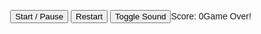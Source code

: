 
<!DOCTYPE html>
<html lang="en">
<head>
<meta charset="UTF-8">
<meta name="viewport" content="width=device-width, initial-scale=1.0">
<title>Tetris</title>
<style>
  body {
    display: flex;
    align-items: center;
    justify-content: center;
    height: 100vh;
    margin: 0;
    font-family: 'Arial', sans-serif;
  }

  canvas {
    border: 1px solid #000;
  }

  #score {
    margin-top: 20px;
    font-size: 20px;
  }

  #game-controls {
    margin-bottom: 20px;
  }

  #game-controls button {
    margin-right: 10px;
  }

  #game-over {
    display: none;
    margin-top: 20px;
    font-size: 30px;
    color: red;
    font-weight: bold;
  }
</style>
</head>
<body>
<div id="game-controls">
  <button id="start-pause-btn">Start / Pause</button>
  <button id="restart-btn">Restart</button>
  <button id="sound-toggle-btn">Toggle Sound</button>
</div>
<canvas id="tetrisCanvas" width="300" height="600"></canvas>
<div id="score">Score: 0</div>
<div id="game-over">Game Over!</div>

<script src="https://cdn.lordicon.com/lordicon.js"></script>
<lord-icon
  src="https://cdn.lordicon.com/bzqvamqv.json"
  trigger="hover"
  style="width:100px;height:100px">
</lord-icon>

<script>
  const canvas = document.getElementById('tetrisCanvas');
  const ctx = canvas.getContext('2d');
  const blockSize = 30;
  const rows = 20;
  const columns = 10;
  const initialGameSpeed = 500;
  const pieceQueue = [];
  const pieceColors = ['cyan', 'blue', 'orange', 'yellow', 'red', 'green', 'purple'];
  let board, currentPiece, nextPiece, score, gameOver, gameSpeed, lastMoveDown, isPaused;

  function initialize() {
    board = Array.from({ length: rows }, () => Array(columns).fill(0));
    score = 0;
    gameOver = false;
    gameSpeed = initialGameSpeed;
    lastMoveDown = Date.now();
    isPaused = false;
    generateNewPiece();
  }

  function generateNewPiece() {
    if (pieceQueue.length === 0) {
      pieceColors.sort(() => Math.random() - 0.5);
      pieceColors.forEach(color => pieceQueue.push({ color }));
    }

    const nextPieceInfo = pieceQueue.shift();
    nextPiece = {
      shape: getRandomPieceShape(),
      color: nextPieceInfo.color,
      x: Math.floor((columns - nextPieceInfo.shape[0].length) / 2),
      y: 0,
    };
  }

  function getRandomPieceShape() {
    const pieces = [
      [[1, 1, 1, 1]],          // I
      [[1, 1, 1], [1]],        // J
      [[1, 1, 1], [0, 0, 1]],  // L
      [[1, 1, 1], [1, 0]],     // O
      [[1, 1], [1, 1]],        // S
      [[0, 1, 1], [1, 1]],     // T
      [[1, 1, 0], [0, 1, 1]]   // Z
    ];
    return pieces[Math.floor(Math.random() * pieces.length)];
  }

  function drawSquare(x, y, color) {
    ctx.fillStyle = color;
    ctx.fillRect(x * blockSize, y * blockSize, blockSize, blockSize);
    ctx.strokeStyle = "#000";
    ctx.strokeRect(x * blockSize, y * blockSize, blockSize, blockSize);
  }

  function drawBoard() {
    for (let row = 0; row < rows; row++) {
      for (let col = 0; col < columns; col++) {
        if (board[row][col] !== 0) {
          drawSquare(col, row, board[row][col]);
        }
      }
    }
  }

  function drawPiece() {
    currentPiece.shape.forEach((row, i) => {
      row.forEach((cell, j) => {
        if (cell !== 0) {
          drawSquare(currentPiece.x + j, currentPiece.y + i, currentPiece.color);
        }
      });
    });
  }

  function drawNextPiecePreview() {
    // Your code to draw the next piece preview (optional)
  }

  function draw() {
    ctx.clearRect(0, 0, canvas.width, canvas.height);
    drawBoard();
    drawPiece();
    drawNextPiecePreview();
    document.getElementById('score').textContent = `Score: ${score}`;

    if (gameOver) {
      document.getElementById('game-over').style.display = 'block';
    }
  }

  function moveDown() {
    if (!gameOver && isValidMove(0, 1)) {
      currentPiece.y++;
    } else if (!gameOver) {
      mergePiece();
      clearLines();
      currentPiece = nextPiece;
      generateNewPiece();
      if (!isValidMove(0, 0)) {
        gameOver = true;
        handleGameOver();
      }
    }
  }

  function isValidMove(offsetX, offsetY, piece = currentPiece) {
    for (let i = 0; i < piece.shape.length; i++) {
      for (let j = 0; j < piece.shape[i].length; j++) {
        if (
          piece.shape[i

